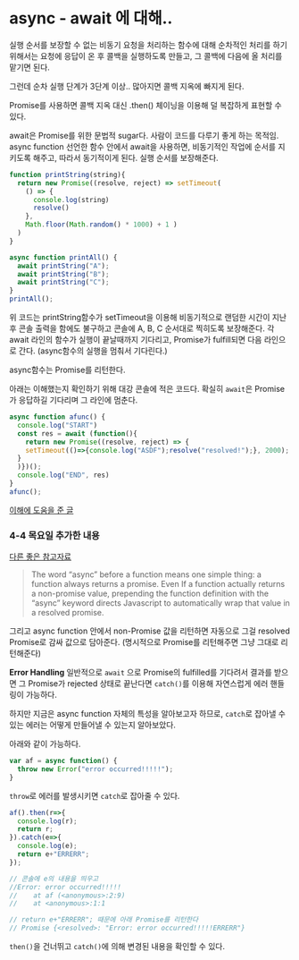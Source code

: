 # async - await 에 대해..
실행 순서를 보장할 수 없는 비동기 요청을 처리하는 함수에 대해 순차적인 처리를 하기 위해서는
요청에 응답이 온 후 콜백을 실행하도록 만들고,
그 콜백에 다음에 올 처리를 맡기면 된다.

그런데 순차 실행 단계가 3단계 이상.. 많아지면 콜백 지옥에 빠지게 된다.

Promise를 사용하면 콜백 지옥 대신 .then() 체이닝을 이용해 덜 복잡하게 표현할 수 있다.

await은 Promise를 위한 문법적 sugar다. 사람이 코드를 다루기 좋게 하는 목적임.
async function 선언한 함수 안에서 await을 사용하면, 비동기적인 작업에 순서를 지키도록 해주고, 따라서 동기적이게 된다. 실행 순서를 보장해준다.
```javascript
function printString(string){  
  return new Promise((resolve, reject) => setTimeout(  
    () => {  
      console.log(string)  
      resolve()  
    },   
    Math.floor(Math.random() * 1000) + 1 )  
  )
}

async function printAll() {
  await printString("A");
  await printString("B");
  await printString("C");
}
printAll();
```
위 코드는 printString함수가 setTimeout을 이용해 비동기적으로 랜덤한 시간이 지난 후 콘솔 출력을 함에도 불구하고
콘솔에 A, B, C 순서대로 찍히도록 보장해준다.
각 await 라인의 함수가 실행이 끝날때까지 기다리고, Promise가 fulfill되면 다음 라인으로 간다. (async함수의 실행을 멈춰서 기다린다.)

async함수는 Promise를 리턴한다.

아래는 이해했는지 확인하기 위해 대강 콘솔에 적은 코드다.
확실히 `await`은 Promise가 응답하길 기다리며 그 라인에 멈춘다. 
```javascript
async function afunc() {
  console.log("START")
  const res = await (function(){
    return new Promise((resolve, reject) => {
    setTimeout(()=>{console.log("ASDF");resolve("resolved!");}, 2000);
  }
  )})();
  console.log("END", res)
}
afunc();
```
[이해에 도움을 준 글](https://medium.com/front-end-weekly/callbacks-promises-and-async-await-ad4756e01d90)

### 4-4 목요일 추가한 내용
[다른 좋은 참고자료](https://javascript.info/async-await)
> The word “async” before a function means one simple thing: a function always returns a promise. Even If a function actually returns a non-promise value, prepending the function definition with the “async” keyword directs Javascript to automatically wrap that value in a resolved promise.

그리고 async function 안에서 non-Promise 값을 리턴하면 자동으로 그걸 resolved Promise로 감싸 값으로 담아준다.
(명시적으로 Promise를 리턴해주면 그냥 그대로 리턴해준다)

**Error Handling**
일반적으로 `await` 으로 Promise의 fulfilled를 기다려서 결과를 받으면 그 Promise가 rejected 상태로 끝난다면 `catch()`를 이용해 자연스럽게  에러 핸들링이 가능하다.

하지만 지금은 async function 자체의 특성을 알아보고자 하므로,  `catch`로 잡아낼 수 있는 에러는 어떻게 만들어낼 수 있는지 알아보았다.

아래와 같이 가능하다.
```javascript
var af = async function() {
  throw new Error("error occurred!!!!!");
}
```
`throw`로 에러를 발생시키면 `catch`로 잡아줄 수 있다.
```javascript
af().then(r=>{
  console.log(r);
  return r;
}).catch(e=>{
  console.log(e);
  return e+"ERRERR";
});

// 콘솔에 e의 내용을 띄우고
//Error: error occurred!!!!!
//    at af (<anonymous>:2:9)
//    at <anonymous>:1:1

// return e+"ERRERR"; 때문에 아래 Promise를 리턴한다
// Promise {<resolved>: "Error: error occurred!!!!!ERRERR"}
```
`then()`을 건너뛰고 `catch()`에 의해 변경된 내용을 확인할 수 있다.
<!--stackedit_data:
eyJoaXN0b3J5IjpbLTg0MzgwNzM1OF19
-->